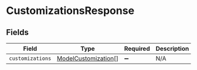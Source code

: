 # CustomizationsResponse


## Fields

| Field                                                             | Type                                                              | Required                                                          | Description                                                       |
| ----------------------------------------------------------------- | ----------------------------------------------------------------- | ----------------------------------------------------------------- | ----------------------------------------------------------------- |
| `customizations`                                                  | [ModelCustomization](../../models/shared/modelcustomization.md)[] | :heavy_minus_sign:                                                | N/A                                                               |
